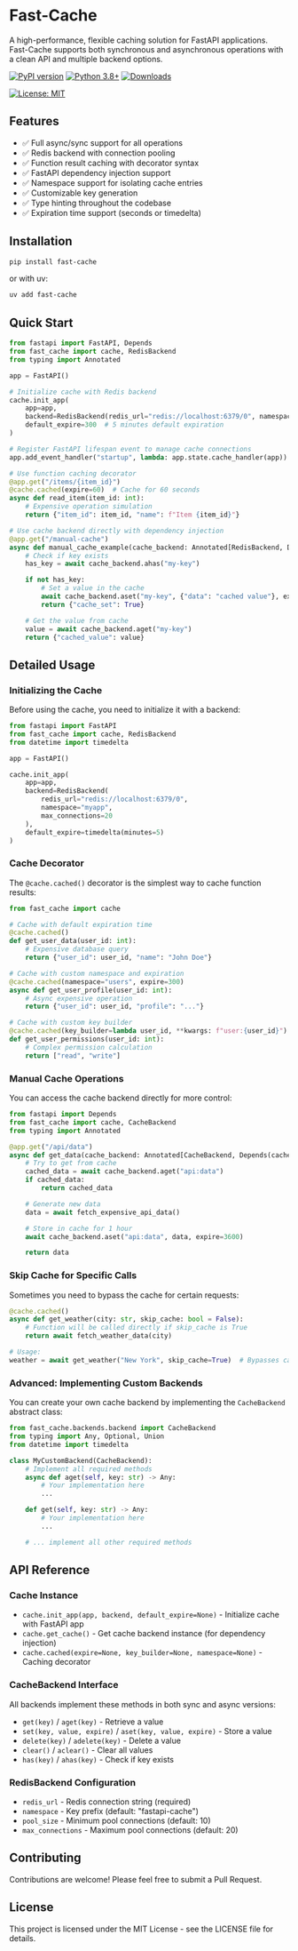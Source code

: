 # Fast-Cache

A high-performance, flexible caching solution for FastAPI applications. Fast-Cache supports both synchronous and asynchronous operations with a clean API and multiple backend options.

[![PyPI version](https://badge.fury.io/py/fast-cache.svg)](https://badge.fury.io/py/fast-cache)
[![Python 3.8+](https://img.shields.io/badge/python-3.8+-blue.svg)](https://www.python.org/downloads/release/python-380/)
[![Downloads](https://pepy.tech/badge/fastapi-cache)](https://pepy.tech/project/fast-cache)

[![License: MIT](https://img.shields.io/badge/License-MIT-yellow.svg)](https://opensource.org/licenses/MIT)

## Features

- ✅ Full async/sync support for all operations
- ✅ Redis backend with connection pooling
- ✅ Function result caching with decorator syntax
- ✅ FastAPI dependency injection support
- ✅ Namespace support for isolating cache entries
- ✅ Customizable key generation
- ✅ Type hinting throughout the codebase
- ✅ Expiration time support (seconds or timedelta)

## Installation

```bash
pip install fast-cache
```

or with uv:

```bash
uv add fast-cache
```

## Quick Start

```python
from fastapi import FastAPI, Depends
from fast_cache import cache, RedisBackend
from typing import Annotated

app = FastAPI()

# Initialize cache with Redis backend
cache.init_app(
    app=app,
    backend=RedisBackend(redis_url="redis://localhost:6379/0", namespace="myapp"),
    default_expire=300  # 5 minutes default expiration
)

# Register FastAPI lifespan event to manage cache connections
app.add_event_handler("startup", lambda: app.state.cache_handler(app))

# Use function caching decorator
@app.get("/items/{item_id}")
@cache.cached(expire=60)  # Cache for 60 seconds
async def read_item(item_id: int):
    # Expensive operation simulation
    return {"item_id": item_id, "name": f"Item {item_id}"}

# Use cache backend directly with dependency injection
@app.get("/manual-cache")
async def manual_cache_example(cache_backend: Annotated[RedisBackend, Depends(cache.get_cache)]):
    # Check if key exists
    has_key = await cache_backend.ahas("my-key")

    if not has_key:
        # Set a value in the cache
        await cache_backend.aset("my-key", {"data": "cached value"}, expire=30)
        return {"cache_set": True}

    # Get the value from cache
    value = await cache_backend.aget("my-key")
    return {"cached_value": value}
```

## Detailed Usage

### Initializing the Cache

Before using the cache, you need to initialize it with a backend:

```python
from fastapi import FastAPI
from fast_cache import cache, RedisBackend
from datetime import timedelta

app = FastAPI()

cache.init_app(
    app=app,
    backend=RedisBackend(
        redis_url="redis://localhost:6379/0",
        namespace="myapp",
        max_connections=20
    ),
    default_expire=timedelta(minutes=5)
)
```

### Cache Decorator

The `@cache.cached()` decorator is the simplest way to cache function results:

```python
from fast_cache import cache

# Cache with default expiration time
@cache.cached()
def get_user_data(user_id: int):
    # Expensive database query
    return {"user_id": user_id, "name": "John Doe"}

# Cache with custom namespace and expiration
@cache.cached(namespace="users", expire=300)
async def get_user_profile(user_id: int):
    # Async expensive operation
    return {"user_id": user_id, "profile": "..."}

# Cache with custom key builder
@cache.cached(key_builder=lambda user_id, **kwargs: f"user:{user_id}")
def get_user_permissions(user_id: int):
    # Complex permission calculation
    return ["read", "write"]
```

### Manual Cache Operations

You can access the cache backend directly for more control:

```python
from fastapi import Depends
from fast_cache import cache, CacheBackend
from typing import Annotated

@app.get("/api/data")
async def get_data(cache_backend: Annotated[CacheBackend, Depends(cache.get_cache)]):
    # Try to get from cache
    cached_data = await cache_backend.aget("api:data")
    if cached_data:
        return cached_data

    # Generate new data
    data = await fetch_expensive_api_data()

    # Store in cache for 1 hour
    await cache_backend.aset("api:data", data, expire=3600)

    return data
```

### Skip Cache for Specific Calls

Sometimes you need to bypass the cache for certain requests:

```python
@cache.cached()
async def get_weather(city: str, skip_cache: bool = False):
    # Function will be called directly if skip_cache is True
    return await fetch_weather_data(city)

# Usage:
weather = await get_weather("New York", skip_cache=True)  # Bypasses cache
```

### Advanced: Implementing Custom Backends

You can create your own cache backend by implementing the `CacheBackend` abstract class:

```python
from fast_cache.backends.backend import CacheBackend
from typing import Any, Optional, Union
from datetime import timedelta

class MyCustomBackend(CacheBackend):
    # Implement all required methods
    async def aget(self, key: str) -> Any:
        # Your implementation here
        ...

    def get(self, key: str) -> Any:
        # Your implementation here
        ...

    # ... implement all other required methods
```

## API Reference

### Cache Instance

- `cache.init_app(app, backend, default_expire=None)` - Initialize cache with FastAPI app
- `cache.get_cache()` - Get cache backend instance (for dependency injection)
- `cache.cached(expire=None, key_builder=None, namespace=None)` - Caching decorator

### CacheBackend Interface

All backends implement these methods in both sync and async versions:

- `get(key)` / `aget(key)` - Retrieve a value
- `set(key, value, expire)` / `aset(key, value, expire)` - Store a value
- `delete(key)` / `adelete(key)` - Delete a value
- `clear()` / `aclear()` - Clear all values
- `has(key)` / `ahas(key)` - Check if key exists

### RedisBackend Configuration

- `redis_url` - Redis connection string (required)
- `namespace` - Key prefix (default: "fastapi-cache")
- `pool_size` - Minimum pool connections (default: 10)
- `max_connections` - Maximum pool connections (default: 20)

## Contributing

Contributions are welcome! Please feel free to submit a Pull Request.

## License

This project is licensed under the MIT License - see the LICENSE file for details.